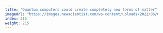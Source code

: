 ```yaml
---
title: "Quantum computers could create completely new forms of matter"
imageUrl: "https://images.newscientist.com/wp-content/uploads/2022/06/09132027/SEI_107509822.jpg?width=600"
index: 215
weight: 215
---
```

